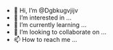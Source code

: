 - 👋 Hi, I’m @Dgbkugvjijv
- 👀 I’m interested in ...
- 🌱 I’m currently learning ...
- 💞️ I’m looking to collaborate on ...
- 📫 How to reach me ...

<!---
Dgbkugvjijv/Dgbkugvjijv is a ✨ special ✨ repository because its `README.md` (this file) appears on your GitHub profile.
You can click the Preview link to take a look at your changes.
--->
